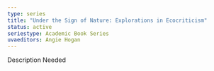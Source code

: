 ```yaml
---
type: series
title: "Under the Sign of Nature: Explorations in Ecocriticism"
status: active
seriestype: Academic Book Series
uvaeditors: Angie Hogan
---
```

Description Needed